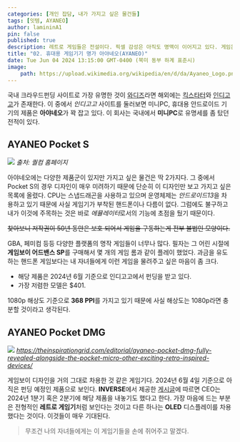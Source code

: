 ```yaml
---
categories: [개인 잡담, 내가 가지고 싶은 물건들]
tags: [잇템, AYANEO]
author: lamininA1
pin: false
published: true
description: 레트로 게임들은 전설이다. 픽셀 감성은 아직도 명맥이 이어지고 있다. 게임은 저마다의 감동을 가지고 있다. 이러한 명작 게임들은 시간이 지날 수록 점점 쌓여만간다. 이것들을 부활 시킬 수 있는 게임기는 어떨까?
title: "02. 휴대용 게임기기 명가 아야네오(AYANEO)"
date: Tue Jun 04 2024 13:15:00 GMT-0400 (북미 동부 하계 표준시)
image:
    path: https://upload.wikimedia.org/wikipedia/en/d/da/Ayaneo_Logo.png
---
```


국내 크라우드펀딩 사이트로 가장 유명한 것이 [와디즈](https://www.wadiz.kr/)라면 해외에는 [킥스타터](https://www.kickstarter.com/?ref=nav)와 [인디고고](https://www.indiegogo.com/)가 존재한다. 이 중에서 *인디고고* 사이트를 둘러보면 미니PC, 휴대용 안드로이드 기기의 제품은 **아야네오**가 꽉 잡고 있다. 이 회사는 국내에서 **미니PC**로 유명세를 좀 탔던 전적이 있다.

## AYANEO Pocket S

![](https://s7d1.scene7.com/is/image/dmqualcommprod/ayaneo-pocket-s-black?$QC_Responsive$&fmt=png-alpha)
_출처: 퀄컴 홈페이지_

아야네오에는 다양한 제품군이 있지만 가지고 싶은 물건은 딱 2가지다. 그 중에서 Pocket S의 경우 디자인이 매우 미려하기 때문에 단순히 이 디자인만 보고 가지고 싶은 목록에 올렸다. CPU는 스냅드래곤을 사용하고 있으며 운영체제는 *안드로이드13*을 차용하고 있기 때문에 사실 게임기가 부착된 핸드폰이나 다름이 없다. 그럼에도 불구하고 내가 이것에 주목하는 것은 바로 *에뮬레이터*로서의 기능에 초점을 뒀기 때문이다.

~~찾아보니 저작권이 50년 동안은 보호 되어서 게임을 구동하는게 전부 불법인 모양이다.~~

GBA, 페미컴 등등 다양한 플랫폼의 명작 게임들이 너무나 많다. 필자는 그 어린 시절에 **게임보이 어드밴스 SP**를 구매해서 몇 개의 게임 롬과 같이 플레이 했었다. 과금을 유도하는 핸드폰 게임보다는 내 자녀들에게 이런 게임을 물려주고 싶은 마음이 좀 크다.

- 해당 제품은 2024년 6월 기준으로 인디고고에서 펀딩을 받고 있다.
- 가장 저렴한 모델은 $401.

1080p 해상도 기준으로 **368 PPI**를 가지고 있기 때문에 사실 해상도는 1080p라면 충분할 것이라고 생각된다.

## AYANEO Pocket DMG

![](https://inspgr.id/app/uploads/2024/05/ayaneo-pocket-dmg-feature-805x568.jpg)
_https://theinspirationgrid.com/editorial/ayaneo-pocket-dmg-fully-revealed-alongside-the-pocket-micro-other-exciting-retro-inspired-devices/_

게임보이 디자인을 거의 그대로 차용한 것 같은 게임기다. 2024년 6월 4일 기준으로 아직은 펀딩 예정인 제품으로 보인다. **INVERSE**에서 제공한 [게시글](https://www.inverse.com/tech/ayaneo-retro-handheld-game-boy-joystick#:~:text=Ayaneo%E2%80%99s%20CEO%20Arthur%20Zhang%20says%20the%20Pocket%20DMG,between%20the%20first%20and%20second%20quarter%20of%202024.)에 따르면 CEO는 2024년 1분기 혹은 2분기에 해당 제품을 내놓기도 했다고 한다. 가장 마음에 드는 부분은 전형적인 **레트로 게임기**처럼 보인다는 것이고 다른 하나는 **OLED** 디스플레이를 차용했다는 것이다. 이것들이 매우 기대된다.

>무조건 나의 자녀들에게는 이 게임기들을 손에 쥐어주고 말겠다.